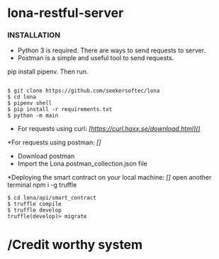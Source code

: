 # lona-restful-server

### INSTALLATION
* Python 3 is required. There are ways to send requests to server. 
* Postman is a simple and useful tool to send requests. 

pip install pipenv. Then run.
```

$ git clone https://github.com/seekersoftec/lona
$ cd lona
$ pipenv shell
$ pip install -r requirements.txt
$ python -m main
```

* For requests using curl: *[https://curl.haxx.se/download.html]()*

*For requests using postman: *[]*
- Download postman
- Import the Lona.postman_collection.json file

*Deploying the smart contract on your local machine: *[]*
open another terminal
npm i -g truffle
```
$ cd lona/api/smart_contract
$ truffle compile
$ truffle develop
truffle(develop)> migrate
```
/Credit worthy system
=======

